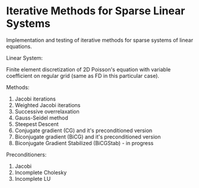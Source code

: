 # Iterative Methods for Sparse Linear Systems
Implementation and testing of iterative methods for sparse systems of linear equations. 

Linear System:

Finite element discretization of 2D Poisson's equation with variable coefficient on regular grid (same as FD in this particular case).

Methods:

  1. Jacobi iterations
  2. Weighted Jacobi iterations
  3. Successive overrelaxation
  4. Gauss-Seidel method 
  5. Steepest Descent
  6. Conjugate gradient (CG) and it's preconditioned version
  7. Biconjugate gradient (BiCG) and it's preconditioned version
  8. Biconjugate Gradient Stabilized (BiCGStab) - in progress

Preconditioners:

  1. Jacobi
  2. Incomplete Cholesky
  3. Incomplete LU
